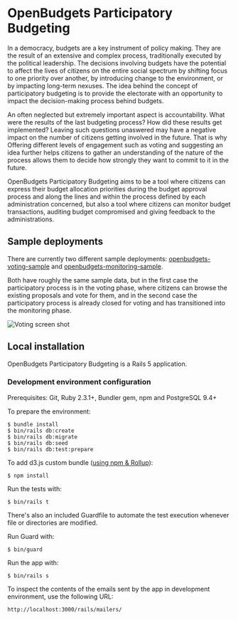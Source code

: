 # OpenBudgets Participatory Budgeting

In a democracy, budgets are a key instrument of policy making. They are the result of an extensive and complex process,
traditionally executed by the political leadership. The decisions involving budgets have the potential to affect the
lives of citizens on the entire social spectrum by shifting focus to one priority over another, by introducing change
to the environment, or by impacting long-term nexuses. The idea behind the concept of participatory budgeting is to
provide the electorate with an opportunity to impact the decision-making process behind budgets.

An often neglected but extremely important aspect is accountability. What were the results of the last budgeting
process? How did these results get implemented? Leaving such questions unaswered may have a negative impact on the
number of citizens getting involved in the future. That is why Offering different levels of engagement such as voting
and suggesting an idea further helps citizens to gather an understanding of the nature of the process allows them to
decide how strongly they want to commit to it in the future.

OpenBudgets Participatory Budgeting aims to be a tool where citizens can express their budget allocation priorities
during the budget approval process and along the lines and within the process defined by each administration concerned,
but also a tool where citizens can monitor budget transactions, auditing budget compromised and giving feedback to
the administrations.

## Sample deployments

There are currently two different sample deployments: [openbudgets-voting-sample](http://openbudgets-voting-sample.herokuapp.com/)
and [openbudgets-monitoring-sample](http://openbudgets-monitoring-sample.herokuapp.com/).

Both have roughly the same sample data, but in the first case the participatory process is in the voting phase, where
citizens can browse the existing proposals and vote for them, and in the second case the participatory process is already
closed for voting and has transitioned into the monitoring phase.

![Voting screen shot](https://cloud.githubusercontent.com/assets/577074/19088006/8c982e66-8a74-11e6-9814-bc1ee861f011.png)

## Local installation

OpenBudgets Participatory Budgeting is a Rails 5 application.

### Development environment configuration

Prerequisites: Git, Ruby 2.3.1+, Bundler gem, npm and PostgreSQL 9.4+

To prepare the environment:
```
$ bundle install
$ bin/rails db:create
$ bin/rails db:migrate
$ bin/rails db:seed
$ bin/rails db:test:prepare
```

To add d3.js custom bundle ([using npm & Rollup](https://bl.ocks.org/mbostock/bb09af4c39c79cffcde4)):
```
$ npm install
```

Run the tests with:
```
$ bin/rails t
```

There's also an included Guardfile to automate the test execution whenever file or directories
are modified.

Run Guard with:
```
$ bin/guard
```

Run the app with:
```
$ bin/rails s
```

To inspect the contents of the emails sent by the app in development environment, use the following URL:
```
http://localhost:3000/rails/mailers/
```
